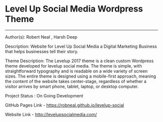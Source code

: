 # Level Up Social Media Wordpress Theme

---

Author(s): Robert Neal , Harsh Deep

Description: Website for Level Up Social Media a Digital Marketing Business that helps businesses tell their story. 


Theme Description: The Levelup 2017 theme is a clean custom Wordpress theme developed for levelup social media.
The theme is simple, with straightforward typography and is readable on a wide variety
of screen sizes. The entire theme is designed using a mobile-first approach, meaning 
the content of the website takes center-stage, regardless of whether a visitor arrives
by smart phone, tablet, laptop, or desktop computer.

Project Status : On Going Development

GitHub Pages Link - https://robneal.github.io/levelup-social

Website Link - http://levelupsocialmedia.com/

